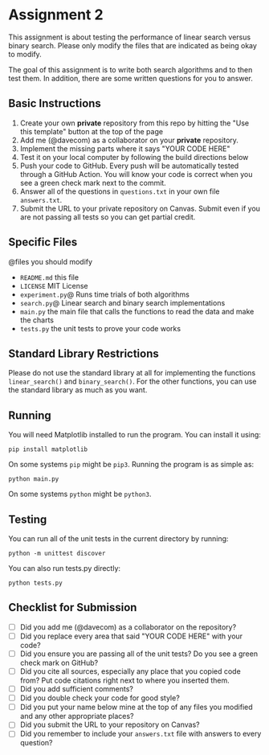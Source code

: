 # Assignment 2

This assignment is about testing the performance of linear search versus binary search. Please only modify the files that are indicated as being okay to modify.

The goal of this assignment is to write both search algorithms and to then test them. In addition, there are some written questions for you to answer.

## Basic Instructions

1. Create your own **private** repository from this repo by hitting the "Use this template" button at the top of the page
2. Add me (@davecom) as a collaborator on your **private** repository.
3. Implement the missing parts where it says "YOUR CODE HERE"
4. Test it on your local computer by following the build directions below
5. Push your code to GitHub. Every push will be automatically tested through a GitHub Action. You will know your code is correct when you see a green check mark next to the commit.
6. Answer all of the questions in `questions.txt` in your own file `answers.txt`.
7. Submit the URL to your private repository on Canvas. Submit even if you are not passing all tests so you can get partial credit.

## Specific Files

@files you should modify

- `README.md` this file
- `LICENSE` MIT License
- `experiment.py`@ Runs time trials of both algorithms
- `search.py`@ Linear search and binary search implementations
- `main.py` the main file that calls the functions to read the data and make the charts
- `tests.py` the unit tests to prove your code works

## Standard Library Restrictions

Please do not use the standard library at all for implementing the functions `linear_search()` and `binary_search()`. For the other functions, you can use the standard library as much as you want.

## Running

You will need Matplotlib installed to run the program. You can install it using:

```
pip install matplotlib
```

On some systems `pip` might be `pip3`. Running the program is as simple as:

```
python main.py
```

On some systems `python` might be `python3`.

## Testing

You can run all of the unit tests in the current directory by running:

```
python -m unittest discover
```

You can also run tests.py directly:

```
python tests.py
```

## Checklist for Submission

- [ ] Did you add me (@davecom) as a collaborator on the repository?
- [ ] Did you replace every area that said "YOUR CODE HERE" with your code?
- [ ] Did you ensure you are passing all of the unit tests? Do you see a green check mark on GitHub?
- [ ] Did you cite all sources, especially any place that you copied code from? Put code citations right next to where you inserted them.
- [ ] Did you add sufficient comments?
- [ ] Did you double check your code for good style?
- [ ] Did you put your name below mine at the top of any files you modified and any other appropriate places?
- [ ] Did you submit the URL to your repository on Canvas?
- [ ] Did you remember to include your `answers.txt` file with answers to every question?
